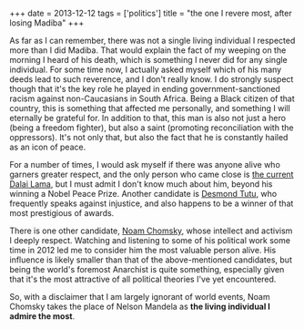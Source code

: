 +++
date = 2013-12-12
tags = ['politics']
title = "the one I revere most, after losing Madiba"
+++

As far as I can remember, there was not a single living individual I
respected more than I did Madiba. That would explain the fact of my
weeping on the morning I heard of his death, which is something I never
did for any single individual. For some time now, I actually asked
myself which of his many deeds lead to such reverence, and I don\'t
really know. I do strongly suspect though that it\'s the key role he
played in ending government-sanctioned racism against non-Caucasians in
South Africa. Being a Black citizen of that country, this is something
that affected me personally, and something I will eternally be grateful
for. In addition to that, this man is also not just a hero (being a
freedom fighter), but also a saint (promoting reconciliation with the
oppressors). It\'s not only that, but also the fact that he is
constantly hailed as an icon of peace.

For a number of times, I would ask myself if there was anyone alive who
garners greater respect, and the only person who came close is [the
current Dalai Lama], but I must admit I don\'t know much about him,
beyond his winning a Nobel Peace Prize. Another candidate is [Desmond
Tutu], who frequently speaks against injustice, and also happens to be a
winner of that most prestigious of awards.

There is one other candidate, [Noam Chomsky], whose intellect and
activism I deeply respect. Watching and listening to some of his
political work some time in 2012 led me to consider him the most
valuable person alive. His influence is likely smaller than that of the
above-mentioned candidates, but being the world\'s foremost Anarchist is
quite something, especially given that it\'s the most attractive of all
political theories I\'ve yet encountered.

So, with a disclaimer that I am largely ignorant of world events, Noam
Chomsky takes the place of Nelson Mandela as **the living individual I
admire the most**.

  [the current Dalai Lama]: http://en.wikipedia.org/wiki/14th_Dalai_Lama
  [Desmond Tutu]: http://en.wikipedia.org/wiki/Desmond_Tutu
  [Noam Chomsky]: http://en.wikipedia.org/wiki/Noam_chomsky

